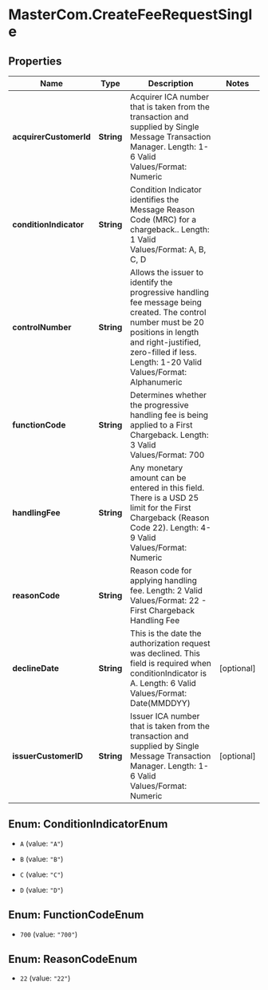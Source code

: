 # MasterCom.CreateFeeRequestSingle

## Properties

Name | Type | Description | Notes
------------ | ------------- | ------------- | -------------
**acquirerCustomerId** | **String** | Acquirer ICA number that is taken from the transaction and supplied by Single Message Transaction Manager.   Length: 1-6   Valid Values/Format: Numeric | 
**conditionIndicator** | **String** | Condition Indicator identifies the Message Reason Code (MRC) for a chargeback..   Length: 1   Valid Values/Format: A, B, C, D | 
**controlNumber** | **String** | Allows the issuer to identify the progressive handling fee message being created. The control number must be 20 positions in length and right-justified, zero-filled if less.   Length: 1-20   Valid Values/Format: Alphanumeric | 
**functionCode** | **String** | Determines whether the progressive handling fee is being applied to a First Chargeback.   Length: 3   Valid Values/Format: 700 | 
**handlingFee** | **String** | Any monetary amount can be entered in this field. There is a USD 25 limit for the First Chargeback (Reason Code 22).   Length: 4-9   Valid Values/Format: Numeric | 
**reasonCode** | **String** | Reason code for applying handling fee.   Length: 2   Valid Values/Format: 22 - First Chargeback Handling Fee | 
**declineDate** | **String** | This is the date the authorization request was declined. This field is required when conditionIndicator is A.   Length: 6   Valid Values/Format: Date(MMDDYY) | [optional] 
**issuerCustomerID** | **String** | Issuer ICA number that is taken from the transaction and supplied by Single Message Transaction Manager.   Length: 1-6   Valid Values/Format: Numeric | [optional] 



## Enum: ConditionIndicatorEnum


* `A` (value: `"A"`)

* `B` (value: `"B"`)

* `C` (value: `"C"`)

* `D` (value: `"D"`)





## Enum: FunctionCodeEnum


* `700` (value: `"700"`)





## Enum: ReasonCodeEnum


* `22` (value: `"22"`)




